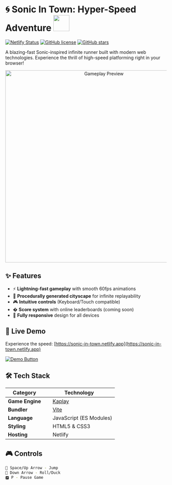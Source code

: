 # 🌀 Sonic In Town: Hyper-Speed Adventure <img src="https://media.giphy.com/media/3o7aCTPPm4OHfRLSH6/giphy.gif" width="50px">

[![Netlify Status](https://api.netlify.com/api/v1/badges/your-build-id/deploy-status)](https://app.netlify.com/sites/sonic-in-town/deploys)
[![GitHub license](https://img.shields.io/github/license/moustafanasr/sonic-in-town?color=blue)](https://github.com/moustafanasr/sonic-in-town/blob/main/LICENSE)
[![GitHub stars](https://img.shields.io/github/stars/moustafanasr/sonic-in-town?style=social)](https://github.com/moustafanasr/sonic-in-town/stargazers)

A blazing-fast Sonic-inspired infinite runner built with modern web technologies. Experience the thrill of high-speed platforming right in your browser!

<div align="center">
  <img src="https://media.giphy.com/media/v1.Y2lkPTc5MGI3NjExcDZ5bG9mZ3R1a2FpZ3F3Z2V4Y2x0bGZ6dW5jZ2J6eWZqY2J1eGJ1ZyZlcD12MV9pbnRlcm5hbF9naWZfYnlfaWQmY3Q9Zw/3oKIPEqDGUULpEU0aQ/giphy.gif" width="600" alt="Gameplay Preview">
</div>

## ✨ Features

- ⚡ **Lightning-fast gameplay** with smooth 60fps animations
- 🌆 **Procedurally generated cityscape** for infinite replayability
- 🎮 **Intuitive controls** (Keyboard/Touch compatible)
- � **Score system** with online leaderboards (coming soon)
- 📱 **Fully responsive** design for all devices

## 🚀 Live Demo

Experience the speed: [https://sonic-in-town.netlify.app](https://sonic-in-town.netlify.app)

[![Demo Button](https://img.shields.io/badge/TRY_LIVE_DEMO-FF5722?style=for-the-badge&logo=netlify&logoColor=white)](https://sonic-in-town.netlify.app)

## 🛠 Tech Stack

<div align="center">
  
| Category       | Technology                                                                 |
|----------------|---------------------------------------------------------------------------|
| **Game Engine**| <img src="https://kaplay.dev/favicon.ico" width="16"> [Kaplay](https://www.kaplay.dev/) |
| **Bundler**    | <img src="https://vitejs.dev/logo.svg" width="16"> [Vite](https://vitejs.dev/) |
| **Language**   | <img src="https://upload.wikimedia.org/wikipedia/commons/6/6a/JavaScript-logo.png" width="16"> JavaScript (ES Modules) |
| **Styling**    | <img src="https://upload.wikimedia.org/wikipedia/commons/6/61/HTML5_logo_and_wordmark.svg" width="16"> HTML5 & CSS3 |
| **Hosting**    | <img src="https://www.netlify.com/v3/img/components/logomark.png" width="16"> Netlify |

</div>

## 🎮 Controls

```bash
🔼 Space/Up Arrow - Jump
🔽 Down Arrow - Roll/Duck
🅿️ P - Pause Game